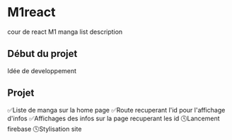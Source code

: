 # M1react
cour de react M1 manga list description

## Début du projet 

Idée de developpement 

## Projet 

✅Liste de manga sur la home page 
✅Route recuperant l'id pour l'affichage d'infos 
✅Affichages des infos sur la page recuperant les id
🕓Lancement firebase
🕓Stylisation site
